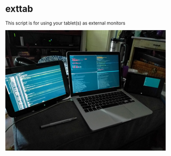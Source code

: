 # exttab
This script is for using your tablet(s) as external monitors

![shot of my setuo](images/tablet.jpg?raw=true "My setup")
